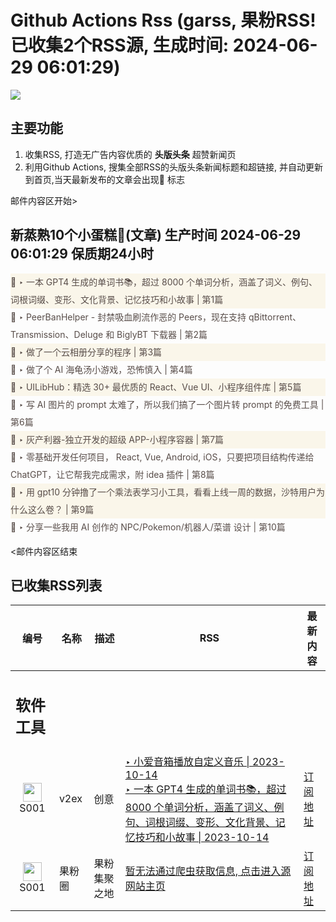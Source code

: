 # Github Actions Rss (garss, 果粉RSS! 已收集2个RSS源, 生成时间: 2024-06-29 06:01:29)

![](https://cdn.jsdelivr.net/gh/xinkeji/garss/_media/ga-rss.png)



## 主要功能
1. 收集RSS, 打造无广告内容优质的 **头版头条** 超赞新闻页
2. 利用Github Actions, 搜集全部RSS的头版头条新闻标题和超链接, 并自动更新到首页,当天最新发布的文章会出现🌈 标志

邮件内容区开始>
<h2>新蒸熟10个小蛋糕🍰(文章) 生产时间 2024-06-29 06:01:29 保质期24小时</h2>

<div style='line-height:3;background-color:#FAF6EA;' ><a href='https://www.v2ex.com/t/1053392#reply14' style="line-height:2;text-decoration:none;display:block;color:#584D49;">🌈 ‣ 一本 GPT4 生成的单词书📚，超过 8000 个单词分析，涵盖了词义、例句、词根词缀、变形、文化背景、记忆技巧和小故事 | 第1篇</a></div><div style='line-height:3;' ><a href='https://www.v2ex.com/t/1053476#reply2' style="line-height:2;text-decoration:none;display:block;color:#584D49;">🌈 ‣ PeerBanHelper - 封禁吸血刷流作恶的 Peers，现在支持 qBittorrent、Transmission、Deluge 和 BiglyBT 下载器 | 第2篇</a></div><div style='line-height:3;background-color:#FAF6EA;' ><a href='https://www.v2ex.com/t/1053478#reply0' style="line-height:2;text-decoration:none;display:block;color:#584D49;">🌈 ‣ 做了一个云相册分享的程序 | 第3篇</a></div><div style='line-height:3;' ><a href='https://www.v2ex.com/t/1053293#reply96' style="line-height:2;text-decoration:none;display:block;color:#584D49;">🌈 ‣ 做了个 AI 海龟汤小游戏，恐怖慎入 | 第4篇</a></div><div style='line-height:3;background-color:#FAF6EA;' ><a href='https://www.v2ex.com/t/1053242#reply5' style="line-height:2;text-decoration:none;display:block;color:#584D49;">🌈 ‣ UILibHub：精选 30+ 最优质的 React、Vue UI、小程序组件库 | 第5篇</a></div><div style='line-height:3;' ><a href='https://www.v2ex.com/t/1053292#reply8' style="line-height:2;text-decoration:none;display:block;color:#584D49;">🌈 ‣ 写 AI 图片的 prompt 太难了，所以我们搞了一个图片转 prompt 的免费工具 | 第6篇</a></div><div style='line-height:3;background-color:#FAF6EA;' ><a href='https://www.v2ex.com/t/1053366#reply4' style="line-height:2;text-decoration:none;display:block;color:#584D49;">🌈 ‣ 灰产利器-独立开发的超级 APP-小程序容器 | 第7篇</a></div><div style='line-height:3;' ><a href='https://www.v2ex.com/t/1053329#reply5' style="line-height:2;text-decoration:none;display:block;color:#584D49;">🌈 ‣ 零基础开发任何项目， React, Vue, Android, iOS，只要把项目结构传递给 ChatGPT，让它帮我完成需求，附 idea 插件 | 第8篇</a></div><div style='line-height:3;background-color:#FAF6EA;' ><a href='https://www.v2ex.com/t/1053241#reply7' style="line-height:2;text-decoration:none;display:block;color:#584D49;">🌈 ‣ 用 gpt10 分钟撸了一个乘法表学习小工具，看看上线一周的数据，沙特用户为什么这么卷？ | 第9篇</a></div><div style='line-height:3;' ><a href='https://www.v2ex.com/t/1053251#reply0' style="line-height:2;text-decoration:none;display:block;color:#584D49;">🌈 ‣ 分享一些我用 AI 创作的 NPC/Pokemon/机器人/菜谱 设计 | 第10篇</a></div>

<邮件内容区结束

## 已收集RSS列表

| 编号 | 名称 | 描述 | RSS | 最新内容 |
| --- | --- | --- | --- | --- |
| <h2 id="软件工具">软件工具</h2> |  |   |  |  |
| <div id="S001" style="text-align: center;"><img src="https://cdn.jsdelivr.net/gh/zhaoolee/garss/_media/favicon/S001.png" width="30px" style="width:30px;height: auto;"/><br><span>S001</span></div> | v2ex | 创意 | [‣ 小爱音箱播放自定义音乐 \| 2023-10-14](https://www.v2ex.com/t/982027#reply108)<br/>[‣ 一本 GPT4 生成的单词书📚，超过 8000 个单词分析，涵盖了词义、例句、词根词缀、变形、文化背景、记忆技巧和小故事 \| 2023-10-14](https://www.v2ex.com/t/1053392#reply14) | [订阅地址](https://www.v2ex.com/feed/tab/creative.xml) |
| <div id="S001" style="text-align: center;"><img src="https://cdn.jsdelivr.net/gh/zhaoolee/garss/_media/favicon/S001.png" width="30px" style="width:30px;height: auto;"/><br><span>S001</span></div> | 果粉圈 | 果粉集聚之地 | [暂无法通过爬虫获取信息, 点击进入源网站主页](https://g0f.cn) | [订阅地址](https://g0f.cn/rss.xml) |



